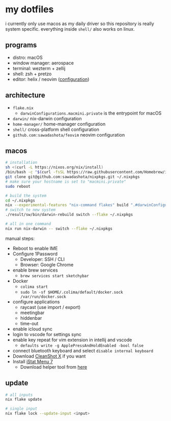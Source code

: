 # my dotfiles

i currently only use macos as my daily driver so this repository is really
system specific. everything inside `shell/` also works on linux.

## programs

- distro: macOS
- window manager: aerospace
- terminal: wezterm + zellij
- shell: zsh + pretzo
- editor: helix / neovim
  ([configuration](https://github.com/sawadashota/feovim))

## architecture

- `flake.nix`
  - `darwinConfigurations.macmini.private` is the entrypoint for macOS
- `darwin/` nix-darwin configuration
- `home-manager/` home-manager configuration
- `shell/` cross-platform shell configuration
- `github.com:sawadashota/feovim` neovim configuration

## macos

```bash
# installation
sh <(curl -L https://nixos.org/nix/install)
/bin/bash -c "$(curl -fsSL https://raw.githubusercontent.com/Homebrew/install/HEAD/install.sh)"
git clone git@github.com:sawadashota/nixpkgs.git ~/.nixpkgs
# make sure your hostname is set to "macmini.private"
sudo reboot

# build the system
cd ~/.nixpkgs
nix --experimental-features "nix-command flakes" build ".#darwinConfigurations.macmini.system"
# switch to new system
./result/sw/bin/darwin-rebuild switch --flake ~/.nixpkgs

# all in one command
nix run nix-darwin -- switch --flake ~/.nixpkgs
```

manual steps:

- Reboot to enable IME
- Configure 1Password
  - Developer: SSH / CLI
  - Browser: Google Chrome
- enable brew services
  - `brew services start sketchybar`
- Docker
  - `colima start`
  - `sudo ln -sf $HOME/.colima/default/docker.sock /var/run/docker.sock`
- configure applications
  - raycast (use import / export)
  - meetingbar
  - hiddenbar
  - time-out
- enable icloud sync
- login to vscode for settings sync
- enable key repeat for vim extension in intellij and vscode
  - `defaults write -g ApplePressAndHoldEnabled -bool false`
- connect bluetooth keyboard and select `disable internal keyboard`
- Download [CleanShot X](https://licenses.cleanshot.com/download/cleanshotx) if you want
- Install [iStat Menu 7](https://apps.apple.com/jp/app/istat-menus-7/id6499559693?l=en-US&mt=12)
  - Download helper tool from [here](https://bjango.com/help/istatmenus7/helper/)

## update

```bash
# all inputs
nix flake update

# single input
nix flake lock --update-input <input>
```
